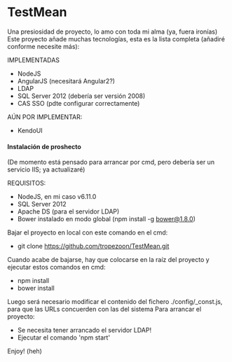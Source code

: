 # TestMean

Una presiosidad de proyecto, lo amo con toda mi alma (ya, fuera ironías)
Este proyecto añade muchas tecnologías, esta es la lista completa (añadiré conforme necesite más):

IMPLEMENTADAS
- NodeJS
- AngularJS	(necesitará Angular2?)
- LDAP
- SQL Server 2012 (debería ser versión 2008)
- CAS SSO (pdte configurar correctamente)

AÚN POR IMPLEMENTAR:
- KendoUI


#### Instalación de proshecto ####
(De momento está pensado para arrancar por cmd, pero debería ser un servicio IIS; ya actualizaré)

REQUISITOS:
- NodeJS, en mi caso v6.11.0
- SQL Server 2012
- Apache DS (para el servidor LDAP)
- Bower instalado en modo global (npm install -g bower@1.8.0)

Bajar el proyecto en local con este comando en el cmd:
- git clone https://github.com/tropezoon/TestMean.git

Cuando acabe de bajarse, hay que colocarse en la raíz del proyecto y ejecutar estos comandos en cmd:
- npm install
- bower install

Luego será necesario modificar el contenido del fichero ./config/_const.js, para que las URLs concuerden con las del sistema
Para arrancar el proyecto:
 - Se necesita tener arrancado el servidor LDAP!
 - Ejecutar el comando 'npm start'

Enjoy! (heh)
